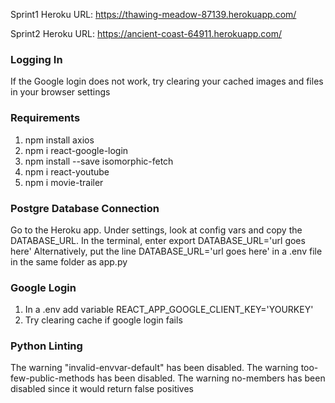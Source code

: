 Sprint1 Heroku URL: https://thawing-meadow-87139.herokuapp.com/


Sprint2 Heroku URL: https://ancient-coast-64911.herokuapp.com/

### Logging In
If the Google login does not work, try clearing your cached images and files in your browser settings

### Requirements
1. npm install axios
2. npm i react-google-login
3. npm install --save isomorphic-fetch
4. npm i react-youtube
5. npm i movie-trailer

### Postgre Database Connection

Go to the Heroku app. Under settings, look at config vars and copy the DATABASE_URL.
In the terminal, enter 
export DATABASE_URL='url goes here'
Alternatively, put the line
DATABASE_URL='url goes here'
in a .env file in the same folder as app.py

### Google Login
1. In a .env add variable REACT_APP_GOOGLE_CLIENT_KEY='YOURKEY'
2. Try clearing cache if google login fails

### Python Linting

The warning "invalid-envvar-default" has been disabled.
The warning too-few-public-methods has been disabled.
The warning no-members has been disabled since it would return false positives

